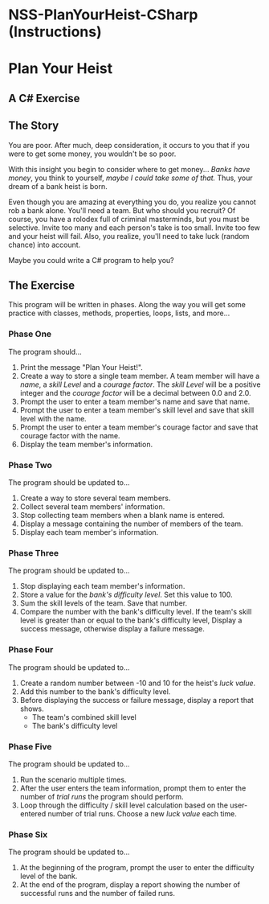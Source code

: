 # NSS-PlanYourHeist-CSharp (Instructions)

# Plan Your Heist

## A C# Exercise

## The Story

You are poor. After much, deep consideration, it occurs to you that if you were to get some money, you wouldn't be so poor.

With this insight you begin to consider where to get money... _Banks have money_, you think to yourself, _maybe I could take some of that._ Thus, your dream of a bank heist is born.

Even though you are amazing at everything you do, you realize you cannot rob a bank alone. You'll need a team. But who should you recruit? Of course, you have a rolodex full of criminal masterminds, but you must be selective. Invite too many and each person's take is too small. Invite too few and your heist will fail. Also, you realize, you'll need to take luck (random chance) into account.

Maybe you could write a C# program to help you?

## The Exercise

This program will be written in phases. Along the way you will get some practice with classes, methods, properties, loops, lists, and more...

### Phase One

The program should...

1. Print the message "Plan Your Heist!".
1. Create a way to store a single team member. A team member will have a _name_, a  _skill Level_ and a _courage factor_. The _skill Level_ will be a positive integer and the _courage factor_ will be a decimal between 0.0 and 2.0.
1. Prompt the user to enter a team member's name and save that name.
1. Prompt the user to enter a team member's skill level and save that skill level with the name.
1. Prompt the user to enter a team member's courage factor and save that courage factor with the name.
1. Display the team member's information.

### Phase Two

The program should be updated to...

1. Create a way to store several team members.
1. Collect several team members' information.
1. Stop collecting team members when a blank name is entered.
1. Display a message containing the number of members of the team.
1. Display each team member's information.

### Phase Three

The program should be updated to...

1. Stop displaying each team member's information.
1. Store a value for the _bank's difficulty level_. Set this value to 100.
1. Sum the skill levels of the team. Save that number.
1. Compare the number with the bank's difficulty level. If the team's skill level is greater than or equal to the bank's difficulty level, Display a success message, otherwise display a failure message.

### Phase Four

The program should be updated to...

1. Create a random number between -10 and 10 for the heist's _luck value_.
1. Add this number to the bank's difficulty level.
1. Before displaying the success or failure message, display a report that shows.
    * The team's combined skill level
    * The bank's difficulty level

### Phase Five

The program should be updated to...

1. Run the scenario multiple times.
1. After the user enters the team information, prompt them to enter the number of _trial runs_ the program should perform.
1. Loop through the difficulty / skill level calculation based on the user-entered number of trial runs. Choose a new _luck value_ each time.

### Phase Six

The program should be updated to...

1. At the beginning of the program, prompt the user to enter the difficulty level of the bank.
1. At the end of the program, display a report showing the number of successful runs and the number of failed runs.
